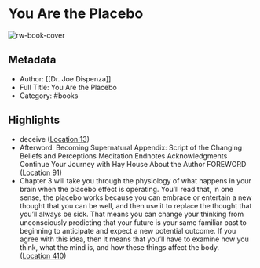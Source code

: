 # You Are the Placebo

![rw-book-cover](https://images-na.ssl-images-amazon.com/images/I/31hQzKkF89L._SL200_.jpg)

## Metadata
- Author: [[Dr. Joe Dispenza]]
- Full Title: You Are the Placebo
- Category: #books

## Highlights
- deceive ([Location 13](https://readwise.io/to_kindle?action=open&asin=B00IEKS6HM&location=13))
- Afterword: Becoming Supernatural Appendix: Script of the Changing Beliefs and Perceptions Meditation Endnotes Acknowledgments Continue Your Journey with Hay House About the Author FOREWORD ([Location 91](https://readwise.io/to_kindle?action=open&asin=B00IEKS6HM&location=91))
- Chapter 3 will take you through the physiology of what happens in your brain when the placebo effect is operating. You’ll read that, in one sense, the placebo works because you can embrace or entertain a new thought that you can be well, and then use it to replace the thought that you’ll always be sick. That means you can change your thinking from unconsciously predicting that your future is your same familiar past to beginning to anticipate and expect a new potential outcome. If you agree with this idea, then it means that you’ll have to examine how you think, what the mind is, and how these things affect the body. ([Location 410](https://readwise.io/to_kindle?action=open&asin=B00IEKS6HM&location=410))
